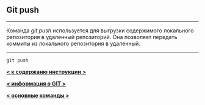 ## Git push

---

Команда *git push* используется для выгрузки содержимого локального репозитория в удаленный репозиторий. Она позволяет передать коммиты из локального репозитория в удаленный.

---

```
git push
```

__[< к содержаню инструкции >](./readme.md)__

__[< информация о GIT >](./git.md)__

__[< основные команды >](./basic.md)__

